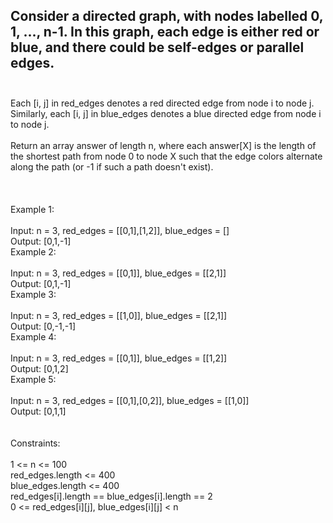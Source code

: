 ## Consider a directed graph, with nodes labelled 0, 1, ..., n-1.  In this graph, each edge is either red or blue, and there could be self-edges or parallel edges. <br> <br> 
Each [i, j] in red_edges denotes a red directed edge from node i to node j.  Similarly, each [i, j] in blue_edges denotes a blue directed edge from node i to node j. <br> <br> 
Return an array answer of length n, where each answer[X] is the length of the shortest path from node 0 to node X such that the edge colors alternate along the path (or -1 if such a path doesn't exist). <br> <br> <br> <br> 
Example 1: <br> <br> 
Input: n = 3, red_edges = [[0,1],[1,2]], blue_edges = [] <br> 
Output: [0,1,-1] <br> 
Example 2: <br> <br> 
Input: n = 3, red_edges = [[0,1]], blue_edges = [[2,1]] <br> 
Output: [0,1,-1] <br> 
Example 3: <br> <br> 
Input: n = 3, red_edges = [[1,0]], blue_edges = [[2,1]] <br> 
Output: [0,-1,-1] <br> 
Example 4: <br> <br> 
Input: n = 3, red_edges = [[0,1]], blue_edges = [[1,2]] <br> 
Output: [0,1,2] <br> 
Example 5: <br> <br> 
Input: n = 3, red_edges = [[0,1],[0,2]], blue_edges = [[1,0]] <br> 
Output: [0,1,1] <br> <br> <br> 
Constraints: <br> <br> 
1 <= n <= 100 <br> 
red_edges.length <= 400 <br> 
blue_edges.length <= 400 <br> 
red_edges[i].length == blue_edges[i].length == 2 <br> 
0 <= red_edges[i][j], blue_edges[i][j] < n <br> 
